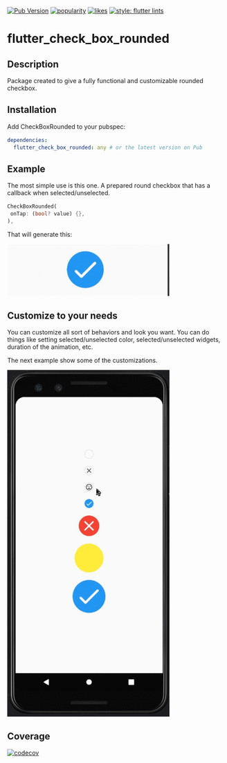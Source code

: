 [![Pub Version](https://img.shields.io/pub/v/flutter_check_box_rounded?color=blueviolet)](https://pub.dev/packages/flutter_check_box_rounded)
[![popularity](https://img.shields.io/pub/popularity/flutter_check_box_rounded?logo=dart)](https://pub.dev/packages/flutter_check_box_rounded/score)
[![likes](https://img.shields.io/pub/likes/flutter_check_box_rounded?logo=dart)](https://pub.dev/packages/flutter_check_box_rounded/score)
[![style: flutter lints](https://img.shields.io/badge/style-flutter__lints-blue)](https://pub.dev/packages/flutter_lints)

# flutter_check_box_rounded

## Description

Package created to give a fully functional and customizable rounded checkbox.

## Installation

Add CheckBoxRounded to your pubspec:

```yaml
dependencies:
  flutter_check_box_rounded: any # or the latest version on Pub
```

## Example

The most simple use is this one. A prepared round checkbox that has a callback when selected/unselected.

```dart
CheckBoxRounded(
 onTap: (bool? value) {},
),
```

That will generate this:

<img src="https://github.com/ziqq/flutter_check_box_rounded/blob/main/.images/1.gif?raw=true" width="375" alt="enter image description here">

## Customize to your needs
You can customize all sort of behaviors and look you want. You can do things like setting selected/unselected color, selected/unselected
widgets, duration of the animation, etc.

The next example show some of the customizations.

<img src="https://github.com/ziqq/flutter_check_box_rounded/blob/main/.images/2.gif?raw=true" width="375" alt="enter image description here">

## Coverage
[![codecov](https://codecov.io/gh/ziqq/flutter_check_box_rounded/graph/badge.svg?token=9NB42HWAF2)](https://codecov.io/gh/ziqq/flutter_check_box_rounded)
